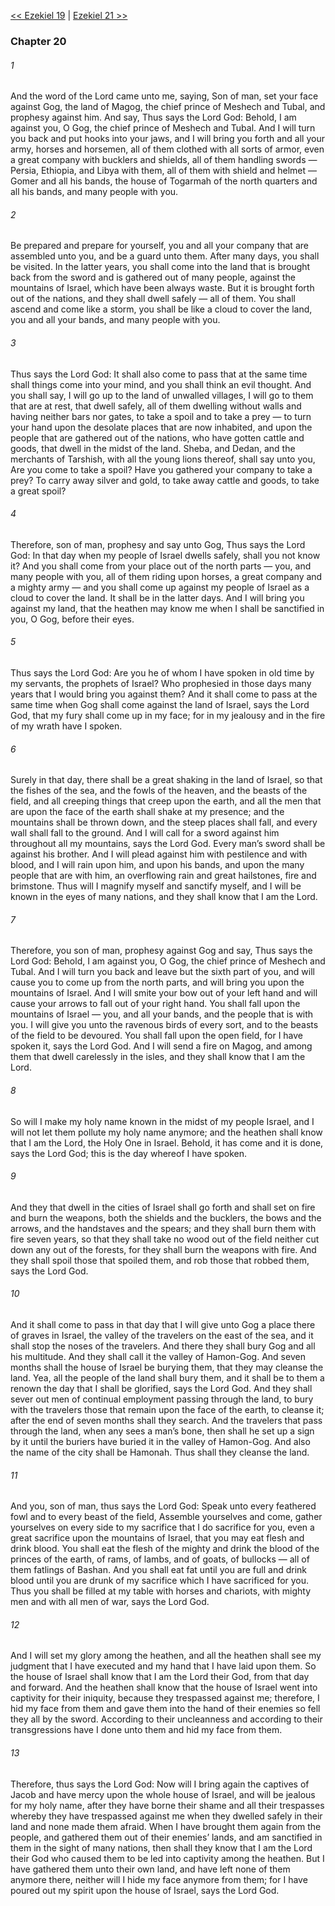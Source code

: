 [<< Ezekiel 19](Ezekiel%2019)  |  [Ezekiel 21 >>](Ezekiel%2021)

### Chapter 20
###### 1
And the word of the Lord came unto me, saying, Son of man, set your face against Gog, the land of Magog, the chief prince of Meshech and Tubal, and prophesy against him. And say, Thus says the Lord God: Behold, I am against you, O Gog, the chief prince of Meshech and Tubal. And I will turn you back and put hooks into your jaws, and I will bring you forth and all your army, horses and horsemen, all of them clothed with all sorts of armor, even a great company with bucklers and shields, all of them handling swords — Persia, Ethiopia, and Libya with them, all of them with shield and helmet — Gomer and all his bands, the house of Togarmah of the north quarters and all his bands, and many people with you.

###### 2
Be prepared and prepare for yourself, you and all your company that are assembled unto you, and be a guard unto them. After many days, you shall be visited. In the latter years, you shall come into the land that is brought back from the sword and is gathered out of many people, against the mountains of Israel, which have been always waste. But it is brought forth out of the nations, and they shall dwell safely — all of them. You shall ascend and come like a storm, you shall be like a cloud to cover the land, you and all your bands, and many people with you.

###### 3
Thus says the Lord God: It shall also come to pass that at the same time shall things come into your mind, and you shall think an evil thought. And you shall say, I will go up to the land of unwalled villages, I will go to them that are at rest, that dwell safely, all of them dwelling without walls and having neither bars nor gates, to take a spoil and to take a prey — to turn your hand upon the desolate places that are now inhabited, and upon the people that are gathered out of the nations, who have gotten cattle and goods, that dwell in the midst of the land. Sheba, and Dedan, and the merchants of Tarshish, with all the young lions thereof, shall say unto you, Are you come to take a spoil? Have you gathered your company to take a prey? To carry away silver and gold, to take away cattle and goods, to take a great spoil?

###### 4
Therefore, son of man, prophesy and say unto Gog, Thus says the Lord God: In that day when my people of Israel dwells safely, shall you not know it? And you shall come from your place out of the north parts — you, and many people with you, all of them riding upon horses, a great company and a mighty army — and you shall come up against my people of Israel as a cloud to cover the land. It shall be in the latter days. And I will bring you against my land, that the heathen may know me when I shall be sanctified in you, O Gog, before their eyes.

###### 5
Thus says the Lord God: Are you he of whom I have spoken in old time by my servants, the prophets of Israel? Who prophesied in those days many years that I would bring you against them? And it shall come to pass at the same time when Gog shall come against the land of Israel, says the Lord God, that my fury shall come up in my face; for in my jealousy and in the fire of my wrath have I spoken.

###### 6
Surely in that day, there shall be a great shaking in the land of Israel, so that the fishes of the sea, and the fowls of the heaven, and the beasts of the field, and all creeping things that creep upon the earth, and all the men that are upon the face of the earth shall shake at my presence; and the mountains shall be thrown down, and the steep places shall fall, and every wall shall fall to the ground. And I will call for a sword against him throughout all my mountains, says the Lord God. Every man’s sword shall be against his brother. And I will plead against him with pestilence and with blood, and I will rain upon him, and upon his bands, and upon the many people that are with him, an overflowing rain and great hailstones, fire and brimstone. Thus will I magnify myself and sanctify myself, and I will be known in the eyes of many nations, and they shall know that I am the Lord.

###### 7
Therefore, you son of man, prophesy against Gog and say, Thus says the Lord God: Behold, I am against you, O Gog, the chief prince of Meshech and Tubal. And I will turn you back and leave but the sixth part of you, and will cause you to come up from the north parts, and will bring you upon the mountains of Israel. And I will smite your bow out of your left hand and will cause your arrows to fall out of your right hand. You shall fall upon the mountains of Israel — you, and all your bands, and the people that is with you. I will give you unto the ravenous birds of every sort, and to the beasts of the field to be devoured. You shall fall upon the open field, for I have spoken it, says the Lord God. And I will send a fire on Magog, and among them that dwell carelessly in the isles, and they shall know that I am the Lord.

###### 8
So will I make my holy name known in the midst of my people Israel, and I will not let them pollute my holy name anymore; and the heathen shall know that I am the Lord, the Holy One in Israel. Behold, it has come and it is done, says the Lord God; this is the day whereof I have spoken.

###### 9
And they that dwell in the cities of Israel shall go forth and shall set on fire and burn the weapons, both the shields and the bucklers, the bows and the arrows, and the handstaves and the spears; and they shall burn them with fire seven years, so that they shall take no wood out of the field neither cut down any out of the forests, for they shall burn the weapons with fire. And they shall spoil those that spoiled them, and rob those that robbed them, says the Lord God.

###### 10
And it shall come to pass in that day that I will give unto Gog a place there of graves in Israel, the valley of the travelers on the east of the sea, and it shall stop the noses of the travelers. And there they shall bury Gog and all his multitude. And they shall call it the valley of Hamon-Gog. And seven months shall the house of Israel be burying them, that they may cleanse the land. Yea, all the people of the land shall bury them, and it shall be to them a renown the day that I shall be glorified, says the Lord God. And they shall sever out men of continual employment passing through the land, to bury with the travelers those that remain upon the face of the earth, to cleanse it; after the end of seven months shall they search. And the travelers that pass through the land, when any sees a man’s bone, then shall he set up a sign by it until the buriers have buried it in the valley of Hamon-Gog. And also the name of the city shall be Hamonah. Thus shall they cleanse the land.

###### 11
And you, son of man, thus says the Lord God: Speak unto every feathered fowl and to every beast of the field, Assemble yourselves and come, gather yourselves on every side to my sacrifice that I do sacrifice for you, even a great sacrifice upon the mountains of Israel, that you may eat flesh and drink blood. You shall eat the flesh of the mighty and drink the blood of the princes of the earth, of rams, of lambs, and of goats, of bullocks — all of them fatlings of Bashan. And you shall eat fat until you are full and drink blood until you are drunk of my sacrifice which I have sacrificed for you. Thus you shall be filled at my table with horses and chariots, with mighty men and with all men of war, says the Lord God.

###### 12
And I will set my glory among the heathen, and all the heathen shall see my judgment that I have executed and my hand that I have laid upon them. So the house of Israel shall know that I am the Lord their God, from that day and forward. And the heathen shall know that the house of Israel went into captivity for their iniquity, because they trespassed against me; therefore, I hid my face from them and gave them into the hand of their enemies so fell they all by the sword. According to their uncleanness and according to their transgressions have I done unto them and hid my face from them.

###### 13
Therefore, thus says the Lord God: Now will I bring again the captives of Jacob and have mercy upon the whole house of Israel, and will be jealous for my holy name, after they have borne their shame and all their trespasses whereby they have trespassed against me when they dwelled safely in their land and none made them afraid. When I have brought them again from the people, and gathered them out of their enemies’ lands, and am sanctified in them in the sight of many nations, then shall they know that I am the Lord their God who caused them to be led into captivity among the heathen. But I have gathered them unto their own land, and have left none of them anymore there, neither will I hide my face anymore from them; for I have poured out my spirit upon the house of Israel, says the Lord God.